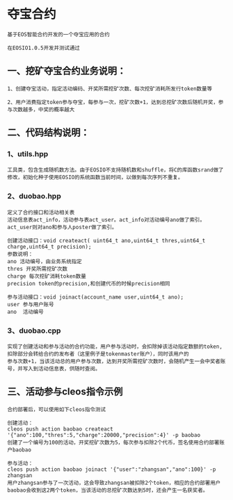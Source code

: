 # 夺宝合约
	
	基于EOS智能合约开发的一个夺宝应用的合约
	
	在EOSIO1.0.5开发并测试通过
	
## 一、挖矿夺宝合约业务说明：

	1、创建夺宝活动，指定活动编码、开奖所需挖矿次数、每次挖矿消耗所发行token数量等

	2、用户消费指定token参与夺宝，每参与一次，挖矿次数+1，达到总挖矿次数后随机开奖，参与次数越多，中奖的概率越大

## 二、代码结构说明：

### 1、utils.hpp 

	工具类，包含生成随机数方法。由于EOSIO不支持随机数和shuffle，将C的库函数srand做了修改，初始化种子使用EOSIO的系统函数当前时间，以做到每次序列不重复。

### 2、duobao.hpp

	定义了合约接口和活动相关表
	活动信息表act_info，活动参与表act_user。act_info对活动编号ano做了索引。act_user则对ano和参与人poster做了索引。

	创建活动接口：void createact( uint64_t ano,uint64_t thres,uint64_t charge,uint64_t precision);
	参数说明：
	ano 活动编号，由业务系统指定
	thres 开奖所需挖矿次数
	charge 每次挖矿消耗token数量
	precision token的precision,和创建代币的时候precision相同

	参与活动接口：void joinact(account_name user,uint64_t ano);
	user 参与用户账号
	ano  活动编号

### 3、duobao.cpp
	实现了创建活动和参与活动的合约功能，用户参与活动时，会扣除掉该活动指定数额的token,扣除部分会转给合约的发布者（这里例子是tokenmaster账户），同时该用户的
	参与次数+1，当该活动总的用户参与次数，达到开奖所需挖矿次数时，会随机产生一会中奖者账号，并写入到活动信息表，供随时查阅。

## 三、活动参与cleos指令示例
	合约部署后，可以使用如下cleos指令测试

	创建活动：
	cleos push action baobao createact '{"ano":100,"thres":5,"charge":20000,"precision":4}' -p baobao
	创建了一个编号为100的活动，开奖挖矿次数为5，每次参与扣除2个代币，签名使用合约部署账户baobao

	参与活动：
	cleos push action baobao joinact '{"user":"zhangsan","ano":100}' -p zhangsan
	用户zhangsan参与了一次活动，这会导致zhangsan被扣除2个token，相应的合约部署用户baobao会收到这2两个token，当该活动的总挖矿次数达到5时，还会产生一名获奖者。